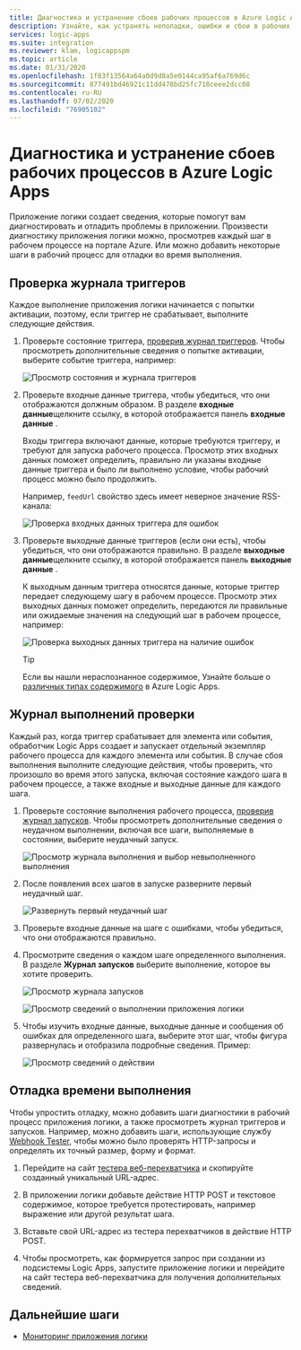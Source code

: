 ```yaml
---
title: Диагностика и устранение сбоев рабочих процессов в Azure Logic Apps
description: Узнайте, как устранять неполадки, ошибки и сбои в рабочих процессах в Azure Logic Apps
services: logic-apps
ms.suite: integration
ms.reviewer: klam, logicappspm
ms.topic: article
ms.date: 01/31/2020
ms.openlocfilehash: 1f83f13564a64a0d9d8a5e0144ca95af6a769d6c
ms.sourcegitcommit: 877491bd46921c11dd478bd25fc718ceee2dcc08
ms.contentlocale: ru-RU
ms.lasthandoff: 07/02/2020
ms.locfileid: "76905102"
---
```

# <a name="troubleshoot-and-diagnose-workflow-failures-in-azure-logic-apps"></a>Диагностика и устранение сбоев рабочих процессов в Azure Logic Apps

Приложение логики создает сведения, которые помогут вам диагностировать и отладить проблемы в приложении. Произвести диагностику приложения логики можно, просмотрев каждый шаг в рабочем процессе на портале Azure. Или можно добавить некоторые шаги в рабочий процесс для отладки во время выполнения.

<a name="check-trigger-history"></a>

## <a name="check-trigger-history"></a>Проверка журнала триггеров

Каждое выполнение приложения логики начинается с попытки активации, поэтому, если триггер не срабатывает, выполните следующие действия.

1. Проверьте состояние триггера, [проверив журнал триггеров](../logic-apps/monitor-logic-apps.md#review-trigger-history). Чтобы просмотреть дополнительные сведения о попытке активации, выберите событие триггера, например:

   ![Просмотр состояния и журнала триггеров](./media/logic-apps-diagnosing-failures/logic-app-trigger-history.png)

1. Проверьте входные данные триггера, чтобы убедиться, что они отображаются должным образом. В разделе **входные данные**щелкните ссылку, в которой отображается панель **входные данные** .

   Входы триггера включают данные, которые требуются триггеру, и требуют для запуска рабочего процесса. Просмотр этих входных данных поможет определить, правильно ли указаны входные данные триггера и было ли выполнено условие, чтобы рабочий процесс можно было продолжить.

   Например, `feedUrl` свойство здесь имеет неверное значение RSS-канала:

   ![Проверка входных данных триггера для ошибок](./media/logic-apps-diagnosing-failures/review-trigger-inputs-for-errors.png)

1. Проверьте выходные данные триггеров (если они есть), чтобы убедиться, что они отображаются правильно. В разделе **выходные данные**щелкните ссылку, в которой отображается панель **выходные данные** .

   К выходным данным триггера относятся данные, которые триггер передает следующему шагу в рабочем процессе. Просмотр этих выходных данных поможет определить, передаются ли правильные или ожидаемые значения на следующий шаг в рабочем процессе, например:

   ![Проверка выходных данных триггера на наличие ошибок](./media/logic-apps-diagnosing-failures/review-trigger-outputs-for-errors.png)

   > [!TIP]
   > Если вы нашли нераспознанное содержимое, Узнайте больше о [различных типах содержимого](../logic-apps/logic-apps-content-type.md) в Azure Logic Apps.

<a name="check-runs-history"></a>

## <a name="check-runs-history"></a>Журнал выполнений проверки

Каждый раз, когда триггер срабатывает для элемента или события, обработчик Logic Apps создает и запускает отдельный экземпляр рабочего процесса для каждого элемента или события. В случае сбоя выполнения выполните следующие действия, чтобы проверить, что произошло во время этого запуска, включая состояние каждого шага в рабочем процессе, а также входные и выходные данные для каждого шага.

1. Проверьте состояние выполнения рабочего процесса, [проверив журнал запусков](../logic-apps/monitor-logic-apps.md#review-runs-history). Чтобы просмотреть дополнительные сведения о неудачном выполнении, включая все шаги, выполняемые в состоянии, выберите неудачный запуск.

   ![Просмотр журнала выполнения и выбор невыполненного выполнения](./media/logic-apps-diagnosing-failures/logic-app-runs-history.png)

1. После появления всех шагов в запуске разверните первый неудачный шаг.

   ![Развернуть первый неудачный шаг](./media/logic-apps-diagnosing-failures/logic-app-run-pane.png)

1. Проверьте входные данные на шаге с ошибками, чтобы убедиться, что они отображаются правильно.

1. Просмотрите сведения о каждом шаге определенного выполнения. В разделе **Журнал запусков** выберите выполнение, которое вы хотите проверить.

   ![Просмотр журнала запусков](./media/logic-apps-diagnosing-failures/logic-app-runs-history.png)

   ![Просмотр сведений о выполнении приложения логики](./media/logic-apps-diagnosing-failures/logic-app-run-details.png)

1. Чтобы изучить входные данные, выходные данные и сообщения об ошибках для определенного шага, выберите этот шаг, чтобы фигура развернулась и отобразила подробные сведения. Пример:

   ![Просмотр сведений о действии](./media/logic-apps-diagnosing-failures/logic-app-run-details-expanded.png)

## <a name="perform-runtime-debugging"></a>Отладка времени выполнения

Чтобы упростить отладку, можно добавить шаги диагностики в рабочий процесс приложения логики, а также просмотреть журнал триггеров и запусков. Например, можно добавить шаги, использующие службу [Webhook Tester](https://webhook.site/), чтобы можно было проверять HTTP-запросы и определять их точный размер, форму и формат.

1. Перейдите на сайт [тестера веб-перехватчика](https://webhook.site/) и скопируйте созданный уникальный URL-адрес.

1. В приложении логики добавьте действие HTTP POST и текстовое содержимое, которое требуется протестировать, например выражение или другой результат шага.

1. Вставьте свой URL-адрес из тестера перехватчиков в действие HTTP POST.

1. Чтобы просмотреть, как формируется запрос при создании из подсистемы Logic Apps, запустите приложение логики и перейдите на сайт тестера веб-перехватчика для получения дополнительных сведений.

## <a name="next-steps"></a>Дальнейшие шаги

* [Мониторинг приложения логики](../logic-apps/monitor-logic-apps.md)
